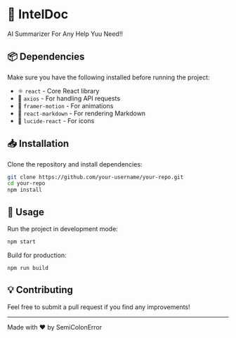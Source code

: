 # 🚀 IntelDoc

AI Summarizer For Any Help Yuu Need!!
## 📦 Dependencies

Make sure you have the following installed before running the project:

- ⚛️ `react` - Core React library
- 🚀 `axios` - For handling API requests
- 🎨 `framer-motion` - For animations
- 📝 `react-markdown` - For rendering Markdown
- 🌟 `lucide-react` - For icons

## 📥 Installation

Clone the repository and install dependencies:

```bash
git clone https://github.com/your-username/your-repo.git
cd your-repo
npm install
```

## 🚀 Usage

Run the project in development mode:

```bash
npm start
```

Build for production:

```bash
npm run build
```

## 💡 Contributing

Feel free to submit a pull request if you find any improvements!


---

Made with ❤️ by SemiColonError

